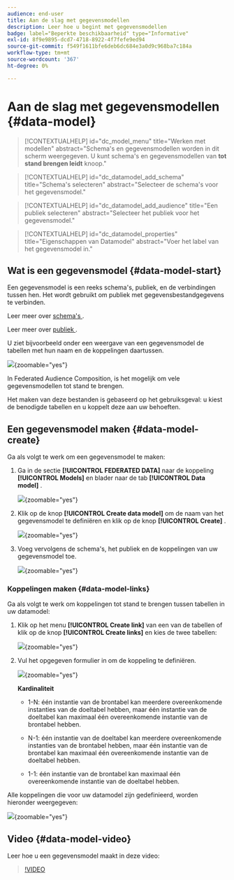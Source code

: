 ```yaml
---
audience: end-user
title: Aan de slag met gegevensmodellen
description: Leer hoe u begint met gegevensmodellen
badge: label="Beperkte beschikbaarheid" type="Informative"
exl-id: 8f9e9895-dcd7-4718-8922-4f7fefe9ed94
source-git-commit: f549f1611bfe6deb6dc684e3a0d9c968ba7c184a
workflow-type: tm+mt
source-wordcount: '367'
ht-degree: 0%

---
```


# Aan de slag met gegevensmodellen {#data-model}

>[!CONTEXTUALHELP]
>id="dc_model_menu"
>title="Werken met modellen"
>abstract="Schema&#39;s en gegevensmodellen worden in dit scherm weergegeven. U kunt schema&#39;s en gegevensmodellen van **tot stand brengen leidt** knoop."

>[!CONTEXTUALHELP]
>id="dc_datamodel_add_schema"
>title="Schema&#39;s selecteren"
>abstract="Selecteer de schema&#39;s voor het gegevensmodel."


>[!CONTEXTUALHELP]
>id="dc_datamodel_add_audience"
>title="Een publiek selecteren"
>abstract="Selecteer het publiek voor het gegevensmodel."

>[!CONTEXTUALHELP]
>id="dc_datamodel_properties"
>title="Eigenschappen van Datamodel"
>abstract="Voer het label van het gegevensmodel in."


## Wat is een gegevensmodel {#data-model-start}

Een gegevensmodel is een reeks schema&#39;s, publiek, en de verbindingen tussen hen. Het wordt gebruikt om publiek met gegevensbestandgegevens te verbinden.

Leer meer over [ schema&#39;s ](../customer/schemas.md#schema-start).

Leer meer over [ publiek ](../start/audiences.md).

U ziet bijvoorbeeld onder een weergave van een gegevensmodel de tabellen met hun naam en de koppelingen daartussen.

![](assets/datamodel.png){zoomable="yes"}

In Federated Audience Composition, is het mogelijk om vele gegevensmodellen tot stand te brengen.

Het maken van deze bestanden is gebaseerd op het gebruiksgeval: u kiest de benodigde tabellen en u koppelt deze aan uw behoeften.

## Een gegevensmodel maken {#data-model-create}

Ga als volgt te werk om een gegevensmodel te maken:

1. Ga in de sectie **[!UICONTROL FEDERATED DATA]** naar de koppeling **[!UICONTROL Models]** en blader naar de tab **[!UICONTROL Data model]** .

   ![](assets/datamodel_create.png){zoomable="yes"}

1. Klik op de knop **[!UICONTROL Create data model]** om de naam van het gegevensmodel te definiëren en klik op de knop **[!UICONTROL Create]** .

   ![](assets/datamodel_name.png){zoomable="yes"}

1. Voeg vervolgens de schema&#39;s, het publiek en de koppelingen van uw gegevensmodel toe.

   ![](assets/datamodel_schemas.png){zoomable="yes"}

### Koppelingen maken {#data-model-links}

Ga als volgt te werk om koppelingen tot stand te brengen tussen tabellen in uw datamodel:

1. Klik op het menu **[!UICONTROL Create link]** van een van de tabellen of klik op de knop **[!UICONTROL Create links]** en kies de twee tabellen:

   ![](assets/datamodel_createlinks.png){zoomable="yes"}

1. Vul het opgegeven formulier in om de koppeling te definiëren.

   ![](assets/datamodel_link.png){zoomable="yes"}

   **Kardinaliteit**

   * 1-N: één instantie van de brontabel kan meerdere overeenkomende instanties van de doeltabel hebben, maar één instantie van de doeltabel kan maximaal één overeenkomende instantie van de brontabel hebben.

   * N-1: één instantie van de doeltabel kan meerdere overeenkomende instanties van de brontabel hebben, maar één instantie van de brontabel kan maximaal één overeenkomende instantie van de doeltabel hebben.

   * 1-1: één instantie van de brontabel kan maximaal één overeenkomende instantie van de doeltabel hebben.

Alle koppelingen die voor uw datamodel zijn gedefinieerd, worden hieronder weergegeven:

![](assets/datamodel_alllinks.png){zoomable="yes"}

## Video {#data-model-video}

Leer hoe u een gegevensmodel maakt in deze video:

>[!VIDEO](https://video.tv.adobe.com/v/3432020)
